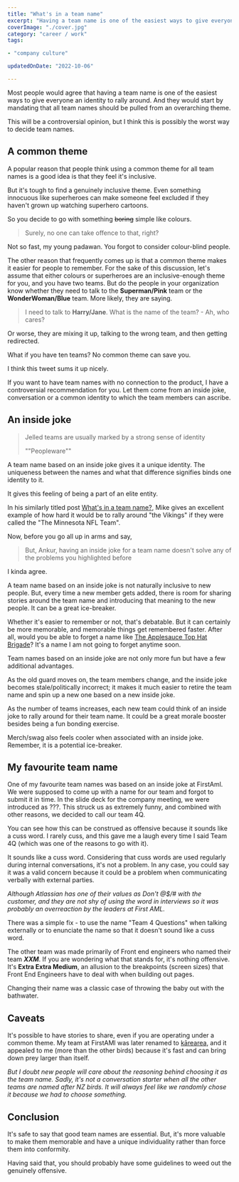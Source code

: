 ```yaml
---
title: "What's in a team name"
excerpt: "Having a team name is one of the easiest ways to give everyone an identity to rally around. A controversial opinion on how to decide team names."
coverImage: "./cover.jpg"
category: "career / work"
tags:

- "company culture"

updatedOnDate: "2022-10-06"

---
```


<!-- https://unsplash.com/photos/ocAo7MwGfHY -->

Most people would agree that having a team name is one of the easiest ways to give everyone an identity to rally around. And they would start by mandating that all team names should be pulled from an overarching theme.

This will be a controversial opinion, but I think this is possibly the worst way to decide team names.

## A common theme

A popular reason that people think using a common theme for all team names is a good idea is that they feel it's inclusive.

But it's tough to find a genuinely inclusive theme. Even something innocuous like superheroes can make someone feel excluded if they haven't grown up watching superhero cartoons.

So you decide to go with something ~~boring~~ simple like colours.

> Surely, no one can take offence to that, right?

Not so fast, my young padawan. You forgot to consider colour-blind people.

The other reason that frequently comes up is that a common theme makes it easier for people to remember. For the sake of this discussion, let's assume that either colours or superheroes are an inclusive-enough theme for you, and you have two teams. But do the people in your organization know whether they need to talk to the **Superman/Pink** team or the **WonderWoman/Blue** team. More likely, they are saying.

> I need to talk to **Harry/Jane**. What is the name of the team? - Ah, who cares?

Or worse, they are mixing it up, talking to the wrong team, and then getting redirected.

What if you have ten teams? No common theme can save you.

I think this tweet sums it up nicely.

<!-- 
> I worked in the company where teams were named after superheroes in Marvel universe. I missed the whole hype around superheroes, so I had to learn it. Like there weren't enough other things to learn."
>
> ""Vladimir Sapronov""
 
_[Tweet link](https://twitter.com/v_sapronov/status/1440147633155166210)_
-->

<?# Twitter 1440147633155166210 HideThread=true /?>


If you want to have team names with no connection to the product, I have a controversial recommendation for you. Let them come from an inside joke, conversation or a common identity to which the team members can ascribe.

## An inside joke

> Jelled teams are usually marked by a strong sense of identity
>
>  ""Peopleware""

A team name based on an inside joke gives it a unique identity. The uniqueness between the names and what that difference signifies binds one identity to it.

It gives this feeling of being a part of an elite entity.

In his similarly titled post [What's in a team name?](https://critter.blog/2020/09/02/whats-in-a-team-name/), Mike gives an excellent example of how hard it would be to rally around "the Vikings" if they were called the "The Minnesota NFL Team".

Now, before you go all up in arms and say,

> But, Ankur, having an inside joke for a team name doesn't solve any of the problems you highlighted before

I kinda agree.

A team name based on an inside joke is not naturally inclusive to new people. But, every time a new member gets added, there is room for sharing stories around the team name and introducing that meaning to the new people. It can be a great ice-breaker.

Whether it's easier to remember or not, that's debatable. But it can certainly be more memorable, and memorable things get remembered faster. After all, would you be able to forget a name like [The Applesauce Top Hat Brigade](https://twitter.com/catswetel/status/1440039225156538374)? It's a name I am not going to forget anytime soon.

Team names based on an inside joke are not only more fun but have a few additional advantages.

As the old guard moves on, the team members change, and the inside joke becomes stale/politically incorrect; it makes it much easier to retire the team name and spin up a new one based on a new inside joke.

As the number of teams increases, each new team could think of an inside joke to rally around for their team name. It could be a great morale booster besides being a fun bonding exercise.

Merch/swag also feels cooler when associated with an inside joke. Remember, it is a potential ice-breaker.

## My favourite team name

One of my favourite team names was based on an inside joke at FirstAml. We were supposed to come up with a name for our team and forgot to submit it in time. In the slide deck for the company meeting, we were introduced as ???. This struck us as extremely funny, and combined with other reasons, we decided to call our team 4Q.

You can see how this can be construed as offensive because it sounds like a cuss word. I rarely cuss, and this gave me a laugh every time I said Team 4Q (which was one of the reasons to go with it).

It sounds like a cuss word. Considering that cuss words are used regularly during internal conversations, it's not a problem. In any case, you could say it was a valid concern because it could be a problem when communicating verbally with external parties.

_Although Atlassian has one of their values as Don't @$/# with the customer, and they are not shy of using the word in interviews so it was probably an overreaction by the leaders at First AML._

There was a simple fix - to use the name "Team 4 Questions" when talking externally or to enunciate the name so that it doesn't sound like a cuss word.

The other team was made primarily of Front end engineers who named their team **_XXM_**. If you are wondering what that stands for, it's nothing offensive. It's **Extra Extra Medium**, an allusion to the breakpoints (screen sizes) that Front End Engineers have to deal with when building out pages.

Changing their name was a classic case of throwing the baby out with the bathwater.

## Caveats

It's possible to have stories to share, even if you are operating under a common theme. My team at FirstAMl was later renamed to [kārearea](https://www.doc.govt.nz/nature/native-animals/birds/birds-a-z/nz-falcon-karearea/), and it appealed to me (more than the other birds) because it's fast and can bring down prey larger than itself.

_But I doubt new people will care about the reasoning behind choosing it as the team name. Sadly, it's not a conversation starter when all the other teams are named after NZ birds. It will always feel like we randomly chose it because we had to choose something._

## Conclusion

It's safe to say that good team names are essential. But, it's more valuable to make them memorable and have a unique individuality rather than force them into conformity.

Having said that, you should probably have some guidelines to weed out the genuinely offensive.
